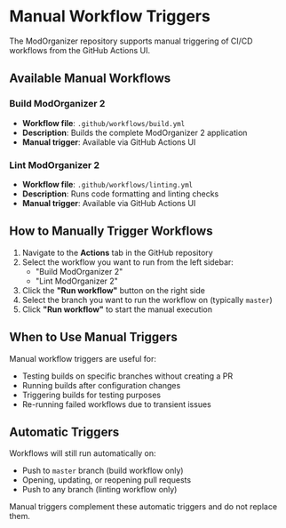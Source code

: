 # Manual Workflow Triggers

The ModOrganizer repository supports manual triggering of CI/CD workflows from the GitHub Actions UI.

## Available Manual Workflows

### Build ModOrganizer 2
- **Workflow file**: `.github/workflows/build.yml`
- **Description**: Builds the complete ModOrganizer 2 application
- **Manual trigger**: Available via GitHub Actions UI

### Lint ModOrganizer 2
- **Workflow file**: `.github/workflows/linting.yml`
- **Description**: Runs code formatting and linting checks
- **Manual trigger**: Available via GitHub Actions UI

## How to Manually Trigger Workflows

1. Navigate to the **Actions** tab in the GitHub repository
2. Select the workflow you want to run from the left sidebar:
   - "Build ModOrganizer 2"
   - "Lint ModOrganizer 2"
3. Click the **"Run workflow"** button on the right side
4. Select the branch you want to run the workflow on (typically `master`)
5. Click **"Run workflow"** to start the manual execution

## When to Use Manual Triggers

Manual workflow triggers are useful for:
- Testing builds on specific branches without creating a PR
- Running builds after configuration changes
- Triggering builds for testing purposes
- Re-running failed workflows due to transient issues

## Automatic Triggers

Workflows will still run automatically on:
- Push to `master` branch (build workflow only)
- Opening, updating, or reopening pull requests
- Push to any branch (linting workflow only)

Manual triggers complement these automatic triggers and do not replace them.
